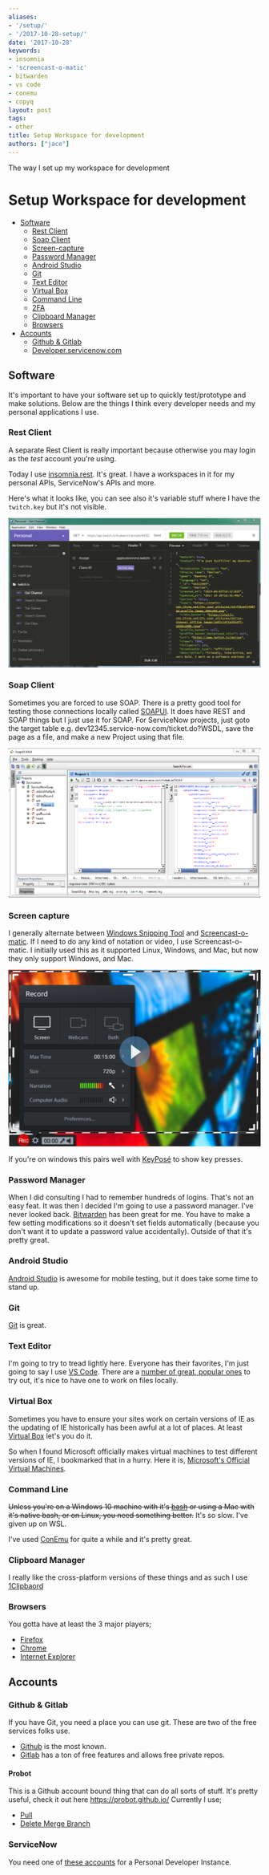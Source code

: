 ```yaml
---
aliases:
- '/setup/'
- '/2017-10-28-setup/'
date: '2017-10-28'
keywords:
- insomnia
- 'screencast-o-matic'
- bitwarden
- vs code
- conemu
- copyq
layout: post
tags:
- other
title: Setup Workspace for development
authors: ["jace"]
---
```


The way I set up my workspace for development

# Setup Workspace for development

-   [Software](#software)
    -   [Rest Client](#rest-client)
    -   [Soap Client](#soap-client)
    -   [Screen-capture](#screencapture)
    -   [Password Manager](#password-manager)
    -   [Android Studio](#android-studio)
    -   [Git](#git)
    -   [Text Editor](#text-editor)
    -   [Virtual Box](#virtual-box)
    -   [Command Line](#command-line)
    -   [2FA](#2fa)
    -   [Clipboard Manager](#clipboard-manager)
    -   [Browsers](#browsers)
-   [Accounts](#accounts)
    -   [Github & Gitlab](#github-gitlab)
    -   [Developer.servicenow.com](#developerservicenowcom)

## Software

It's important to have your software set up to quickly test/prototype
and make solutions. Below are the things I think every developer needs
and my personal applications I use.

### Rest Client

A separate Rest Client is really important because otherwise you may
login as the *test* account you're using.

Today I use [insomnia.rest](https://insomnia.rest/). It's great. I have
a workspaces in it for my personal APIs, ServiceNow's APIs and more.

Here's what it looks like, you can see also it's variable stuff where I
have the `twitch.key` but it's not visible.

![Insomnia Rest Client](./setup-insomnia.png)

### Soap Client

Sometimes you are forced to use SOAP. There is a pretty good tool for
testing those connections locally called
[SOAPUI](https://www.soapui.org/downloads/soapui.html). It does have
REST and SOAP things but I just use it for SOAP. For ServiceNow
projects, just goto the target table
e.g. dev12345.service-now.com/ticket.do?WSDL, save the page as a file,
and make a new Project using that file.

![SOAPUI](./setup-soapui.png)

### Screen capture

I generally alternate between [Windows Snipping
Tool](https://support.microsoft.com/en-us/help/13776/windows-use-snipping-tool-to-capture-screenshots)
and [Screencast-o-matic](https://screencast-o-matic.com/). If I need to
do any kind of notation or video, I use Screencast-o-matic. I initially
used this as it supported Linux, Windows, and Mac, but now they only
support Windows, and Mac.

![Screencast-o-matic](./setup-screencastomatic.png)

If you're on windows this pairs well with
[KeyPosé](http://jungsbluth.de/magnus/blog/2008/08/01/keypose-flavour-your-screencasts-with-shortcuts/)
to show key presses.

### Password Manager

When I did consulting I had to remember hundreds of logins. That's not
an easy feat. It was then I decided I'm going to use a password manager.
I've never looked back. [Bitwarden](https://bitwarden.com) has been
great for me. You have to make a few setting modifications so it doesn't
set fields automatically (because you don't want it to update a password
value accidentally). Outside of that it's pretty great.

### Android Studio

[Android Studio](https://developer.android.com/studio/index.html) is
awesome for mobile testing, but it does take some time to stand up.

### Git

[Git](https://git-scm.com/download) is great.

### Text Editor

I'm going to try to tread lightly here. Everyone has their favorites,
I'm just going to say I use [VS Code](https://code.visualstudio.com/).
There are a [number of great, popular
ones](https://www.google.com/search?q=best+text+editor) to try out, it's
nice to have one to work on files locally.

### Virtual Box

Sometimes you have to ensure your sites work on certain versions of IE
as the updating of IE historically has been awful at a lot of places. At
least [Virtual Box](https://www.virtualbox.org/) let's you do it.

So when I found Microsoft officially makes virtual machines to test
different versions of IE, I bookmarked that in a hurry. Here it is,
[Microsoft's Official Virtual
Machines](https://developer.microsoft.com/en-us/microsoft-edge/tools/vms/).

### Command Line

~~Unless you're on a Windows 10 machine with it's
[bash](https://blogs.windows.com/buildingapps/2016/03/30/run-bash-on-ubuntu-on-windows/)
or using a Mac with it's native bash, or on Linux, you need something
better.~~ It's so slow. I've given up on WSL.

I've used [ConEmu](https://conemu.github.io/) for quite a while and it's
pretty great.

### Clipboard Manager

I really like the cross-platform versions of these things and as such I
use [1Clipbaord](http://1clipboard.io/)

### Browsers

You gotta have at least the 3 major players;

-   [Firefox](https://www.mozilla.org/en-US/firefox/new/)
-   [Chrome](https://www.google.com/chrome/)
-   [Internet Explorer](https://support.microsoft.com/en-us/help/17621/internet-explorer-downloads)

## Accounts

### Github & Gitlab

If you have Git, you need a place you can use git. These are two of the
free services folks use.

-   [Github](https://github.com) is the most known.
-   [Gitlab](https://gitlab.com) has a ton of free features and allows
    free private repos.

#### Probot

This is a Github account bound thing that can do all sorts of stuff.
It's pretty useful, check it out here <https://probot.github.io/>
Currently I use;

-   [Pull](https://probot.github.io/apps/pull/)
-   [Delete Merge
    Branch](https://probot.github.io/apps/delete-merged-branch/)

### ServiceNow

You need one of [these accounts](https://developer.servicenow.com) for a
Personal Developer Instance.
